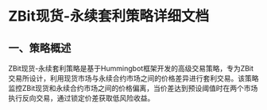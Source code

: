 # ZBit现货-永续套利策略详细文档

## 一、策略概述

ZBit现货-永续套利策略是基于Hummingbot框架开发的高级交易策略，专为ZBit交易所设计，利用现货市场与永续合约市场之间的价格差异进行套利交易。该策略监控ZBit现货和永续合约市场之间的价格偏离，当价差达到预设阈值时在两个市场执行反向交易，通过锁定价差获取低风险收益。
